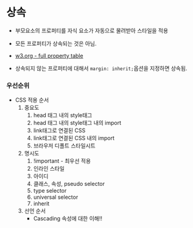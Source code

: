 # 상속

-   부모요소의 프로퍼티를 자식 요소가 자동으로 물려받아 스타일을 적용
-   모든 프로퍼티가 상속되는 것은 아님.
-   [w3.org - full property table](https://www.w3.org/TR/CSS21/propidx.html)

-   상속되지 않는 프로퍼티에 대해서 `margin: inherit;`옵션을 지정하면 상속됨.

### 우선순위

-   CSS 적용 순서
    1. 중요도
        1. head 태그 내의 style태그
        2. head 태그 내의 style태그 내의 import
        3. link태그로 연결된 CSS
        4. link태그로 연결된 CSS 내의 import
        5. 브라우저 디폴트 스타일시트
    2. 명시도
        1. !important - 최우선 적용
        2. 인라인 스타일
        3. 아이디
        4. 클래스, 속성, pseudo selector
        5. type selector
        6. universal selector
        7. inherit
    3. 선언 순서
        - Cascading 속성에 대한 이해!!
